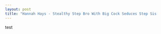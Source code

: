 ```yaml
---
layout: post
title: "Hannah Hays - Stealthy Step Bro With Big Cock Seduces Step Sis - SpyFam"
---
```

test

